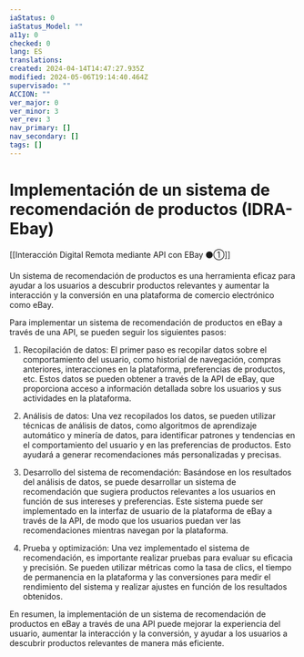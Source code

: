 ```yaml
---
iaStatus: 0
iaStatus_Model: ""
a11y: 0
checked: 0
lang: ES
translations: 
created: 2024-04-14T14:47:27.935Z
modified: 2024-05-06T19:14:40.464Z
supervisado: ""
ACCION: ""
ver_major: 0
ver_minor: 3
ver_rev: 3
nav_primary: []
nav_secondary: []
tags: []
---
```

# Implementación de un sistema de recomendación de productos (IDRA-Ebay)

[[Interacción Digital Remota mediante API con EBay ⚫①]]

Un sistema de recomendación de productos es una herramienta eficaz para ayudar a los usuarios a descubrir productos relevantes y aumentar la interacción y la conversión en una plataforma de comercio electrónico como eBay. 

Para implementar un sistema de recomendación de productos en eBay a través de una API, se pueden seguir los siguientes pasos:

1. Recopilación de datos: El primer paso es recopilar datos sobre el comportamiento del usuario, como historial de navegación, compras anteriores, interacciones en la plataforma, preferencias de productos, etc. Estos datos se pueden obtener a través de la API de eBay, que proporciona acceso a información detallada sobre los usuarios y sus actividades en la plataforma.

2. Análisis de datos: Una vez recopilados los datos, se pueden utilizar técnicas de análisis de datos, como algoritmos de aprendizaje automático y minería de datos, para identificar patrones y tendencias en el comportamiento del usuario y en las preferencias de productos. Esto ayudará a generar recomendaciones más personalizadas y precisas.

3. Desarrollo del sistema de recomendación: Basándose en los resultados del análisis de datos, se puede desarrollar un sistema de recomendación que sugiera productos relevantes a los usuarios en función de sus intereses y preferencias. Este sistema puede ser implementado en la interfaz de usuario de la plataforma de eBay a través de la API, de modo que los usuarios puedan ver las recomendaciones mientras navegan por la plataforma.

4. Prueba y optimización: Una vez implementado el sistema de recomendación, es importante realizar pruebas para evaluar su eficacia y precisión. Se pueden utilizar métricas como la tasa de clics, el tiempo de permanencia en la plataforma y las conversiones para medir el rendimiento del sistema y realizar ajustes en función de los resultados obtenidos.

En resumen, la implementación de un sistema de recomendación de productos en eBay a través de una API puede mejorar la experiencia del usuario, aumentar la interacción y la conversión, y ayudar a los usuarios a descubrir productos relevantes de manera más eficiente.
